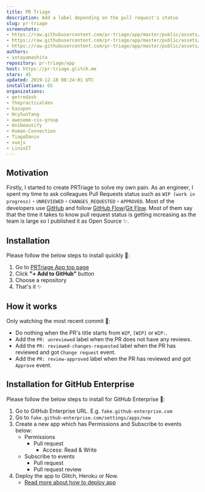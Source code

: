 ```yaml
---
title: PR Triage
description: Add a label depending on the pull request's status
slug: pr-triage
screenshots:
- https://raw.githubusercontent.com/pr-triage/app/master/public/assets/screenshots/main.png
- https://raw.githubusercontent.com/pr-triage/app/master/public/assets/screenshots/workflow.png
- https://raw.githubusercontent.com/pr-triage/app/master/public/assets/screenshots/privacy.png
authors:
- sotayamashita
repository: pr-triage/app
host: https://pr-triage.glitch.me
stars: 45
updated: 2019-12-18 08:24:01 UTC
installations: 65
organizations:
- getredash
- thepracticaldev
- kazupon
- HcySunYang
- awesome-css-group
- Unibeautify
- Human-Connection
- TiagoDanin
- vuejs
- LinioIT
---
```


## Motivation

Firstly, I started to create PRTriage to solve my own pain. As an engineer, I spent my time to ask colleagues Pull Requests status such as `WIP (work in progress)`・`UNREVIEWED`・`CHANGES_REQUESTED`・`APPROVED`. Most of the developers use [GitHub](https://github.com) and follow [GitHub Flow](https://guides.github.com/introduction/flow/)/[Git Flow](https://datasift.github.io/gitflow/IntroducingGitFlow.html). Most of them say that the time it takes to know pull request status is getting increasing as the team is large so I published it as Open Source :sparkles:.

## Installation

Please follow the below steps to install quickly :rocket::

1. Go to [PRTriage App top page](https://probot.github.io/apps/pr-triage/)
1. Click **"+ Add to GitHub"** button
1. Choose a repository
1. That's it :sparkles:

## How it works

Only watching the most recent commit :eyes::

- Do nothing when the PR's title starts from `WIP`, `[WIP]` or `WIP:`.
- Add the `PR: unreviewed` label when the PR does not have any reviews.
- Add the `PR: reviewed-changes-requested` label when the PR has reviewed and got `Change request` event.
- Add the `PR: review-approved` label when the PR has reviewed and got `Approve` event.


## Installation for GitHub Enterprise

Please follow the below steps to install for GitHub Enterprise :rocket::

1. Go to GitHub Enterprise URL. E.g. `fake.github-enterprise.com`
1. Go to `fake.github-enterprise.com/settings/apps/new`
1. Create a new app which has Permissions and Subscribe to events below:
    - Permissions
        - Pull request
            - Access: Read & Write
    - Subscribe to events
        - Pull request
        - Pull request review
1. Deploy the app to Glitch, Heroku or Now.
    - [Read more about how to deploy app](https://probot.github.io/docs/deployment/)

